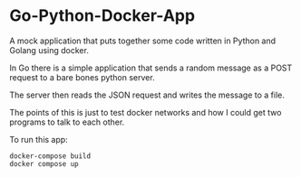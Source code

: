 # Go-Python-Docker-App

A mock application that puts together some code written in Python and Golang using docker.

In Go there is a simple application that sends a random message as a POST request to a bare bones python server.

The server then reads the JSON request and writes the message to a file.

The points of this is just to test docker networks and how I could get two programs to talk to each other.

To run this app:
```
docker-compose build
docker compose up
```
